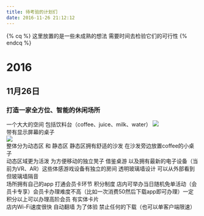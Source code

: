 ```yaml
---
title: 待考验的计划们
date: 2016-11-26 21:12:12
---
```


{% cq %} 
这里放置的是一些未成熟的想法 需要时间去检验它们的可行性
{% endcq %}

# 2016  
## 11月26日  
### 打造一家全方位、智能的休闲场所  
一个大大的空间 包括饮料台（coffee、juice、milk、water）
![](http://ww4.sinaimg.cn/large/006y8lVajw1fa5tq5msrcj30dw086wfe.jpg)  
带有显示屏幕的桌子  
![](http://ww1.sinaimg.cn/large/006y8lVajw1fa5ts1bua2j30dc0a874s.jpg)  
整体分为动态区 和 静态区
静态区拥有舒适的沙发 在沙发旁边放置coffee的小桌子  
动态区域更为活泼 为方便移动的独立凳子 借鉴桌游 以及拥有最新的电子设备（当前为VR、AR）这些体感游戏设备有独立的房间 透明玻璃墙设计 可以从外部看到 但玻璃墙隔音  
场所拥有自己的app 打通会员卡环节 积分制度 
店内可举办当日随机免单活动（会员卡专享）会员卡办理难度不高（比如一次消费50然后下载app即可办理）一定积分以上可以办理高阶会员 有实体卡片  
店内Wi-Fi速度很快 自动翻墙 为了体验 禁止任何的下载（也可以单客户端限速）